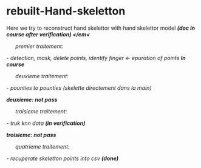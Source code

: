 # rebuilt-Hand-skeletton

Here we try to reconstruct hand skelettor with hand skelettor model <strong><em>(doc in course after verification) </em<</strong>


<ul>premier traitement: </ul> - detection, mask, delete points, identify finger <- epuration of points <strong><em> In course </em></strong>

<ul>deuxieme traitement: </ul> - pounties to pounties (skelette directement dans la main)

<strong><em> deuxieme: not pass </em></strong>

<ul>troisieme traitement: </ul> - truk knn data <strong><em>(in verification) </em></strong>

<strong><em> troisieme: not pass </em></strong>

<ul>quatrieme traitement: </ul> - recuperate skeletton points into csv <strong><em>(done) </em></strong>




